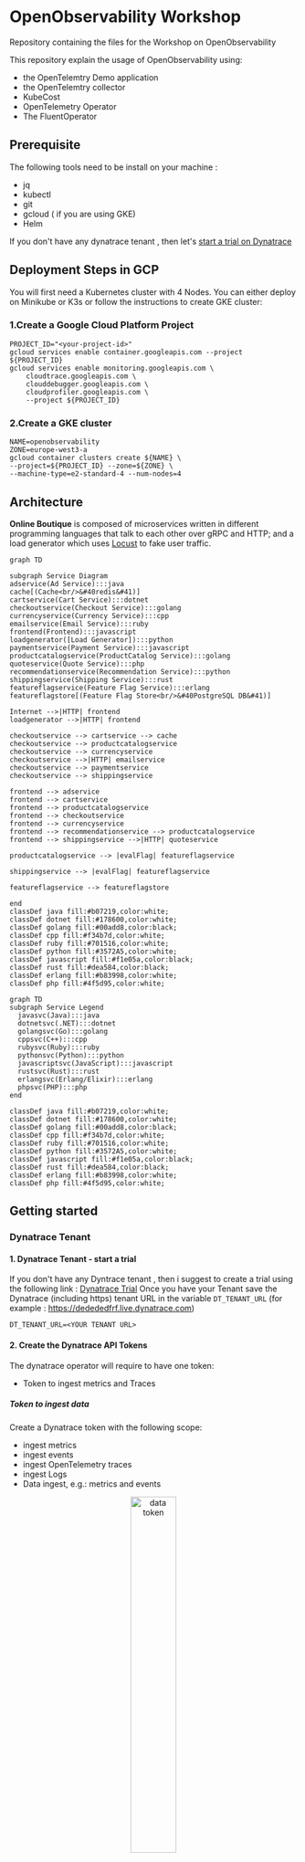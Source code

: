 # OpenObservability Workshop
Repository containing the files for the Workshop on OpenObservability


This repository explain the usage of OpenObservability using: 
- the OpenTelemtry Demo application
- the OpenTelemtry collector
- KubeCost
- OpenTelemetry Operator
- The FluentOperator

## Prerequisite
The following tools need to be install on your machine :
- jq
- kubectl
- git
- gcloud ( if you are using GKE)
- Helm


If you don't have any dynatrace tenant , then let's [start a trial on Dynatrace](https://bit.ly/3KxWDvY)

## Deployment Steps in GCP

You will first need a Kubernetes cluster with 4 Nodes.
You can either deploy on Minikube or K3s or follow the instructions to create GKE cluster:

### 1.Create a Google Cloud Platform Project
```
PROJECT_ID="<your-project-id>"
gcloud services enable container.googleapis.com --project ${PROJECT_ID}
gcloud services enable monitoring.googleapis.com \
    cloudtrace.googleapis.com \
    clouddebugger.googleapis.com \
    cloudprofiler.googleapis.com \
    --project ${PROJECT_ID}
```
### 2.Create a GKE cluster
```
NAME=openobservability
ZONE=europe-west3-a
gcloud container clusters create ${NAME} \
--project=${PROJECT_ID} --zone=${ZONE} \
--machine-type=e2-standard-4 --num-nodes=4
```

## Architecture

**Online Boutique** is composed of microservices written in different programming
languages that talk to each other over gRPC and HTTP; and a load generator which
uses [Locust](https://locust.io/) to fake user traffic.

```mermaid
graph TD

subgraph Service Diagram
adservice(Ad Service):::java
cache[(Cache<br/>&#40redis&#41)]
cartservice(Cart Service):::dotnet
checkoutservice(Checkout Service):::golang
currencyservice(Currency Service):::cpp
emailservice(Email Service):::ruby
frontend(Frontend):::javascript
loadgenerator([Load Generator]):::python
paymentservice(Payment Service):::javascript
productcatalogservice(ProductCatalog Service):::golang
quoteservice(Quote Service):::php
recommendationservice(Recommendation Service):::python
shippingservice(Shipping Service):::rust
featureflagservice(Feature Flag Service):::erlang
featureflagstore[(Feature Flag Store<br/>&#40PostgreSQL DB&#41)]

Internet -->|HTTP| frontend
loadgenerator -->|HTTP| frontend

checkoutservice --> cartservice --> cache
checkoutservice --> productcatalogservice
checkoutservice --> currencyservice
checkoutservice -->|HTTP| emailservice
checkoutservice --> paymentservice
checkoutservice --> shippingservice

frontend --> adservice
frontend --> cartservice
frontend --> productcatalogservice
frontend --> checkoutservice
frontend --> currencyservice
frontend --> recommendationservice --> productcatalogservice
frontend --> shippingservice -->|HTTP| quoteservice

productcatalogservice --> |evalFlag| featureflagservice

shippingservice --> |evalFlag| featureflagservice

featureflagservice --> featureflagstore

end
classDef java fill:#b07219,color:white;
classDef dotnet fill:#178600,color:white;
classDef golang fill:#00add8,color:black;
classDef cpp fill:#f34b7d,color:white;
classDef ruby fill:#701516,color:white;
classDef python fill:#3572A5,color:white;
classDef javascript fill:#f1e05a,color:black;
classDef rust fill:#dea584,color:black;
classDef erlang fill:#b83998,color:white;
classDef php fill:#4f5d95,color:white;
```

```mermaid
graph TD
subgraph Service Legend
  javasvc(Java):::java
  dotnetsvc(.NET):::dotnet
  golangsvc(Go):::golang
  cppsvc(C++):::cpp
  rubysvc(Ruby):::ruby
  pythonsvc(Python):::python
  javascriptsvc(JavaScript):::javascript
  rustsvc(Rust):::rust
  erlangsvc(Erlang/Elixir):::erlang
  phpsvc(PHP):::php
end

classDef java fill:#b07219,color:white;
classDef dotnet fill:#178600,color:white;
classDef golang fill:#00add8,color:black;
classDef cpp fill:#f34b7d,color:white;
classDef ruby fill:#701516,color:white;
classDef python fill:#3572A5,color:white;
classDef javascript fill:#f1e05a,color:black;
classDef rust fill:#dea584,color:black;
classDef erlang fill:#b83998,color:white;
classDef php fill:#4f5d95,color:white;
```

## Getting started 
### Dynatrace Tenant
#### 1. Dynatrace Tenant - start a trial
If you don't have any Dyntrace tenant , then i suggest to create a trial using the following link : [Dynatrace Trial](https://bit.ly/3KxWDvY)
Once you have your Tenant save the Dynatrace (including https) tenant URL in the variable `DT_TENANT_URL` (for example : https://dedededfrf.live.dynatrace.com)
```
DT_TENANT_URL=<YOUR TENANT URL>
```


#### 2. Create the Dynatrace API Tokens
The dynatrace operator will require to have one token:
* Token to ingest metrics and Traces


##### Token to ingest data
Create a Dynatrace token with the following scope:
* ingest metrics
* ingest events  
* ingest OpenTelemetry traces
* ingest Logs
* Data ingest, e.g.: metrics and events
<p align="center"><img src="/image/data_ingest.png" width="40%" alt="data token" /></p>
Save the value of the token . We will use it later to store in a k8S secret

```
DATA_INGEST_TOKEN=<YOUR TOKEN VALUE>
```

### Clone The github Repo
```
git clone https://github.com/henrikrexed/OpenObservability-Workshop
cd OpenObservability-Workshop
```


## Deploy 
The application will deploy the otel demo v1.0.0
```
chmod 777 deployment.sh
./deployment.sh  --dttoken $DATA_INGEST_TOKEN --dturl $DT_TENANT_URL --clustername ${NAME}
```
if you want to deploy a newer version of the otel-demo you will need to add the --oteldemo_version parameter:
for example: 
```
./deployment.sh  --dttoken $DATA_INGEST_TOKEN --dturl $DT_TENANT_URL --clustername ${NAME} --oteldemo_version v0.4.0-alpha
```

## Configure KubeCost

### Add the additional scraping config
We need to edit the Prometheus settings by adding the additional scrape configuration, edit Prometheus with the following command :
```
kubectl get Prometheus
```

here is the expected output:
```
NAME                                    VERSION   REPLICAS   AGE
prometheus-kube-prometheus-prometheus   v2.32.1   1          22h
```

We will need to add an extra property in the configuration object :
```
additionalScrapeConfigs:
  name: addtional-scrape-configs
  key: additionnalscrapeconfig.yaml
```

so to update the object :
```
kubectl edit Prometheus prometheus-kube-prometheus-prometheus
```
### Connect kubecost to prometheus
```
kubectl edit cm kubecost-cost-analyzer  -n kubecost
```
make sure all the configuration are correct :
```
apiVersion: v1
data:
kubecost-token: aGVucmlrLnJleGVkQGR5bmF0cmFjZS5jb20=xm343yadf98
prometheus-alertmanager-endpoint: http://prometheus-kube-prometheus-alertmanager.default.svc:9093
prometheus-server-endpoint: http://prometheus-kube-prometheus-prometheus.default.svc:9090
kind: ConfigMap
metadata:
annotations:
meta.helm.sh/release-name: kubecost
meta.helm.sh/release-namespace: kubecost
labels:
app: cost-analyzer
app.kubernetes.io/instance: kubecost
app.kubernetes.io/managed-by: Helm
app.kubernetes.io/name: cost-analyzer
helm.sh/chart: cost-analyzer-1.92.0
name: kubecost-cost-analyzer
namespace: kubecost
```
### Connect kubecost to Grafana
```
kubectl edit cm nginx-conf -n kubecost
```
update the grafana upstream url :
```
upstream grafana {
server prometheus-grafana.default.svc;
}
```
### Edit the Kubecost ingress rule
```
kubectl edit ingress kubecost-cost-analyzer  -n kubecost
```
make sure to add the following annotation : kubernetes.io/ingress.class: nginx
```
apiVersion: networking.k8s.io/v1
kind: Ingress
metadata:
annotations:
ingress.kubernetes.io/backends: '{"k8s-be-30348--560d80e95126adbd":"UNHEALTHY","k8s-be-31223--560d80e95126adbd":"HEALTHY"}'
ingress.kubernetes.io/forwarding-rule: k8s2-fr-xw9dp7bo-kubecost-kubecost-cost-analyzer-5laj3bq5
ingress.kubernetes.io/target-proxy: k8s2-tp-xw9dp7bo-kubecost-kubecost-cost-analyzer-5laj3bq5
ingress.kubernetes.io/url-map: k8s2-um-xw9dp7bo-kubecost-kubecost-cost-analyzer-5laj3bq5
kubernetes.io/ingress.class: nginx
meta.helm.sh/release-name: kubecost
meta.helm.sh/release-namespace: kubecost
```

## Tutorial

### 1. OpenTelemetry

#### a. OpenTelemetry Demo

##### Look at the current collector pipeline
The sidecar collector : 
```
cat kubernetes-manifests/openTelemetry-sidecar.yaml
```

The collector pipeline :
```
cat kubernetes-manifests/openTelemetry-manifest.yaml
```

##### Modify the current collector pipeline to send the data to dynatrace
look at the modifed version of the pipeline :
```
cat kubernetes-manifests/openTelemetry-manifest_dynatrace.yaml
```

##### Open Dynatrace to visiualize the traces and metrics

#### b. The instrumentation CRD

TO illustrate the usage of the OpenTelemtry Operator , we are going to deploy the hipster-shop that are not instrumented by OpenTelemetry ( except of the services created in Go).

##### Deploy the OpenTelemetry side Car collector:
```
kubectl create ns hipster-shop
kubectl apply -f hipster-shop/openTelemetry-sidecar.yaml -n hipster-shop
```

##### Look at the instrumentation CRD
```
cat hipster-shop/instrumentation.yaml
```

##### Deploy the Instrumentation
```
kubectl apply -f hipster-shop/instrumentation.yaml -n hipster-shop
```

##### Modify the Deployments files of the hipster-shop

Add the right instrumentation annotation in the deployment file
To be able to inject the right OpenTelemetry Agent in the workload, we need to add the right annotation for:
  - Java : `instrumentation.opentelemetry.io/inject-java: "true"`
  - Nodejs: `instrumentation.opentelemetry.io/inject-nodejs: "true"`
  - Python: `instrumentation.opentelemetry.io/inject-python: "true"`
  - Dotnet: `instrumentation.opentelemetry.io/inject-dotnet: "true"`

##### Deploy the hipster-shop
```
kubectl apply -f hipster-shop/k8Sdemo-nootel.yaml -n hipster-shop
```

### 2. Prometheus

##### Look at the instrumentation CRD
```
cat kubernetes-manifests/openTelemetry-manifest_dynatrace_metrics.yaml
```

##### Deploy the Instrumentation
```
kubectl apply -f kubernetes-manifests/openTelemetry-manifest_dynatrace_metrics.yaml
```

### 3. FluentBit

##### Look at the current Fluentbit Pipeline
```
cat fluent/fluentbit_deployment.yaml
```
##### Modify the pipeline
```
cat fluent/clusterfilter.yaml
```
Now deploy the new filter :
```
kubectl apply -f fluent/clusterfilter.yaml
```
##### export to dynatrace
```
kubectl apply -f fluent/cluster_output_http.yaml
```
